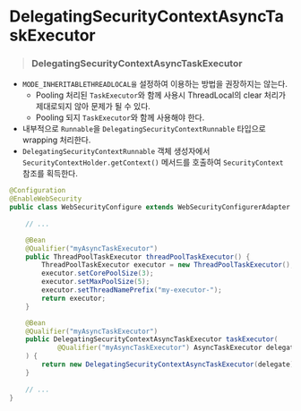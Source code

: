 # DelegatingSecurityContextAsyncTaskExecutor

> ### DelegatingSecurityContextAsyncTaskExecutor
- `MODE_INHERITABLETHREADLOCAL을` 설정하여 이용하는 방법을 권장하지는 않는다.
    - Pooling 처리된 `TaskExecutor`와 함께 사용시 ThreadLocal의 clear 처리가 제대로되지 않아 문제가 될 수 있다.
    - Pooling 되지 `TaskExecutor`와 함께 사용해야 한다.
- 내부적으로 `Runnable`을 `DelegatingSecurityContextRunnable` 타입으로 wrapping 처리한다.
- `DelegatingSecurityContextRunnable` 객체 생성자에서 `SecurityContextHolder.getContext()` 메서드를 호출하여 `SecurityContext` 참조를 획득한다.


```java
@Configuration
@EnableWebSecurity
public class WebSecurityConfigure extends WebSecurityConfigurerAdapter {
    
    // ...

    @Bean
    @Qualifier("myAsyncTaskExecutor")
    public ThreadPoolTaskExecutor threadPoolTaskExecutor() {
        ThreadPoolTaskExecutor executor = new ThreadPoolTaskExecutor();
        executor.setCorePoolSize(3);
        executor.setMaxPoolSize(5);
        executor.setThreadNamePrefix("my-executor-");
        return executor;
    }

    @Bean
    @Qualifier("myAsyncTaskExecutor")
    public DelegatingSecurityContextAsyncTaskExecutor taskExecutor(
            @Qualifier("myAsyncTaskExecutor") AsyncTaskExecutor delegate
    ) {
        return new DelegatingSecurityContextAsyncTaskExecutor(delegate);
    }
    
    // ...
}
```